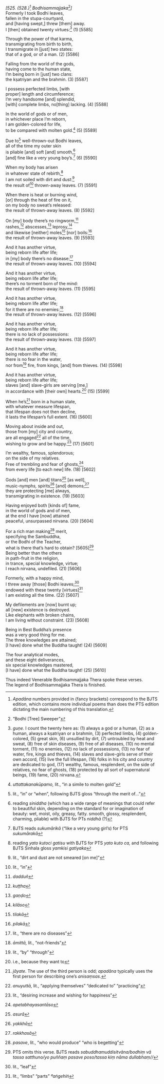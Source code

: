 *\[525. {528.}*[^1] *Bodhisammajjaka*[^2]*\]*  
Formerly I took Bodhi leaves,  
fallen in the stupa-courtyard,  
and \[having swept,\] threw \[them\] away.  
I \[then\] obtained twenty virtues:[^3] (1) \[5585\]

Through the power of that karma,  
transmigrating from birth to birth,  
I transmigrate in \[just\] two states:  
that of a god, or of a man. (2) \[5586\]

Falling from the world of the gods,  
having come to the human state,  
I’m being born in \[just\] two clans:  
the kṣatriyan and the brahmin. (3) \[5587\]

I possess perfected limbs, \[with  
proper\] length and circumference;  
I’m very handsome \[and\] splendid,  
\[with\] complete limbs, no\[thing\] lacking. (4) \[5588\]

In the world of gods or of men,  
in whichever place I‘m reborn,  
I am golden-colored for life,  
to be compared with molten gold.[^4] (5) \[5589\]

Due to[^5] well-thrown-out Bodhi leaves,  
all of the time my outer skin  
is pliable \[and\] soft \[and\] smooth,[^6]  
\[and\] fine like a very young boy’s.[^7] (6) \[5590\]

When my body has arisen  
in whatever state of rebirth,[^8]  
I am not soiled with dirt and dust:[^9]  
the result of[^10] thrown-away leaves. (7) \[5591\]

When there is heat or burning wind,  
\[or\] through the heat of fire on it,  
on my body no sweat’s released:  
the result of thrown-away leaves. (8) \[5592\]

On \[my\] body there’s no ringworm,[^11]  
rashes,[^12] abscesses,[^13] leprosy,[^14]  
and likewise \[neither\] moles[^15] \[nor\] boils:[^16]  
the result of thrown-away leaves. (9) \[5593\]

And it has another virtue,  
being reborn life after life;  
in \[my\] body there’s no disease:[^17]  
the result of thrown-away leaves. (10) \[5594\]

And it has another virtue,  
being reborn life after life;  
there’s no torment born of the mind:  
the result of thrown-away leaves. (11) \[5595\]

And it has another virtue,  
being reborn life after life;  
for it there are no enemies:[^18]  
the result of thrown-away leaves. (12) \[5596\]

And it has another virtue,  
being reborn life after life;  
there is no lack of possessions:  
the result of thrown-away leaves. (13) \[5597\]

And it has another virtue,  
being reborn life after life;  
there is no fear in the water,  
nor from[^19] fire, from kings, \[and\] from thieves. (14) \[5598\]

And it has another virtue,  
being reborn life after life;  
slaves \[and\] slave-girls are serving \[me,\]  
in accordance with \[their own\] hearts.[^20] (15) \[5599\]

When he’s[^21] born in a human state,  
with whatever measure lifespan,  
that lifespan does not then decline,  
it lasts the lifespan’s full extent. (16) \[5600\]

Moving about inside and out,  
those from \[my\] city and country,  
are all engaged[^22] all of the time,  
wishing to grow and be happy.[^23] (17) \[5601\]

I’m wealthy, famous, splendorous;  
on the side of my relatives.  
Free of trembling and fear of ghosts,[^24]  
from every life \[to each new\] life. (18) \[5602\]

Gods \[and\] men \[and\] titans[^25] \[as well\],  
music-nymph*s,* spirits[^26] \[and\] demons;[^27]  
they are protecting \[me\] always,  
transmigrating in existence. (19) \[5603\]

Having enjoyed both \[kinds of\] fame,  
in the world of gods and of men,  
at the end I have \[now\] attained  
peaceful, unsurpassed nirvana. (20) \[5604\]

For a rich man making[^28] merit,  
specifying the Sambuddha,  
or the Bodhi of the Teacher,  
what is there that’s hard to obtain? \[5605\][^29]  
Being better than the others  
in path-fruit in the religion,  
in trance, special knowledge, virtue;  
I reach nirvana, undefiled. (21) \[5606\]

Formerly, with a happy mind,  
I threw away \[those\] Bodhi leaves;[^30]  
endowed with these twenty \[virtues\][^31]  
I am existing all the time. (22) \[5607\]

My defilements are \[now\] burnt up;  
all \[new\] existence is destroyed.  
Like elephants with broken chains,  
I am living without constraint. (23) \[5608\]

Being in Best Buddha’s presence  
was a very good thing for me.  
The three knowledges are attained;  
\[I have\] done what the Buddha taught! (24) \[5609\]

The four analytical modes,  
and these eight deliverances,  
six special knowledges mastered,  
\[I have\] done what the Buddha taught! (25) \[5610\]

Thus indeed Venerable Bodhisammajjaka Thera spoke these verses.  
The legend of Bodhisammajjaka Thera is finished.  
[^1]: *Apadāna* numbers provided in {fancy brackets} correspond to the
    BJTS edition, which contains more individual poems than does the PTS
    edition dictating the main numbering of this translation.  
[^2]: “Bodhi \[Tree\] Sweeper”  
[^3]: *guṇe.* I count the twenty here as: (1) always a god or a human,
    (2) as a human, always a kṣatriyan or a brahmin, (3) perfected
    limbs, (4) golden-colored, (5) great skin, (6) unsullied by dirt,
    (7) untroubled by heat and sweat, (8) free of skin diseases, (9)
    free of all diseases, (10) no mental torment, (11) no enemies, (12)
    no lack of possessions, (13) no fear of water, fire, kings and
    thieves, (14) slaves and slave-girls serve of their own accord, (15)
    live the full lifespan, (16) folks in his city and country are
    dedicated to god, (17) wealthy, famous, resplendent, on the side of
    relatives, no fear of ghosts, (18) protected by all sort of
    supernatural beings, (19) fame, (20) nirvana.  
[^4]: *uttattakanakūpamo,* lit., “in a simile to molten gold”  
[^5]: lit., “in” or “when”, following BJTS gloss “through the merit
    of...”  
[^6]: reading *siniddha* (which has a wide range of meanings that could
    refer to beautiful skin, depending on the standard for or
    imagination of beauty: wet, moist, oily, greasy, fatty. smooth,
    glossy, resplendent, charming, pliable) with BJTS for PTs *niddhā*
    (?)  
[^7]: BJTS reads *sukumārikā* (“like a very young girl’s) for PTS
    *sukumārakā*  
[^8]: reading *yato kutoci gatisu* with BJTS for PTS *yato kuto ca,* and
    following BJTS Sinhala gloss *yamkisi gatiyaka*  
[^9]: lit., “dirt and dust are not smeared \[on me\]”  
[^10]: lit., “in”  
[^11]: *dadduñ*  
[^12]: *kuṭṭha*  
[^13]: *gaṇḍo*  
[^14]: *kilāso*  
[^15]: *tilakā*  
[^16]: *pilakā*  
[^17]: lit., “there are no diseases”  
[^18]: *āmittā,* lit., “not-friends”  
[^19]: lit., “by” “through”  
[^20]: i.e., because they want to  
[^21]: *jāyate*. The use of the third person is odd; *apadāna* typically
    uses the first person for describing one’s *anisaṃsas*.  
[^22]: *anuyuttā,* lit., “applying themselves” “dedicated to”
    “practicing”  
[^23]: lit., “desiring increase and wishing for happiness”  
[^24]: *apetabhayasantāso*  
[^25]: *asurā*  
[^26]: *yakkhā*  
[^27]: *rakkhasā*  
[^28]: *pasave*, lit., “who would produce” “who is begetting”  
[^29]: PTS omits this verse. BJTS reads *sabuddhamuddisitvāna/bodhiṃ vā
    tassa satthuno/yo puññaṃ pasave poso/tassa kiṃ nāma dullabhaṃ//*  
[^30]: lit., “leaf”  
[^31]: lit., “limbs” “parts” *ºaṅgehiṅ*
